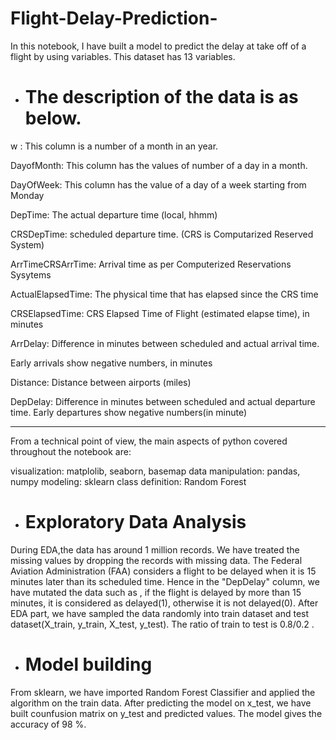 # Flight-Delay-Prediction-
In this notebook, I have built a model to predict the delay at take off of a flight by using variables.
This dataset has 13 variables.
- # The description of the data is as below.

w : This column is a number of a month in an year.

DayofMonth: This column has the values of number of a day in a month.

DayOfWeek: This column has the value of a day of a week starting from Monday

DepTime: The actual departure time (local, hhmm)

CRSDepTime: scheduled departure time. (CRS is Computarized Reserved System)

ArrTimeCRSArrTime: Arrival time as per  Computerized Reservations Sysytems

ActualElapsedTime: The physical time that has elapsed since the CRS time

CRSElapsedTime: CRS Elapsed Time of Flight (estimated elapse time), in minutes

ArrDelay: Difference in minutes between scheduled and actual arrival time.

Early arrivals show negative numbers, in minutes

Distance: Distance between airports (miles)

DepDelay: Difference in minutes between scheduled and actual departure time.
Early departures show negative numbers(in minute)
_________________________________________________________________________________________________________________________________________________________________________________
From a technical point of view, the main aspects of python covered throughout the notebook are:

visualization: matplolib, seaborn, basemap
data manipulation: pandas, numpy
modeling: sklearn
class definition: Random Forest

- # Exploratory Data Analysis

During EDA,the data has around 1 million records. We have treated the missing values by dropping the records with missing data. 
The Federal Aviation Administration (FAA) considers a flight to be delayed when it is 15 minutes later than its scheduled time. Hence in the "DepDelay" column,
we have mutated the data such as , if the flight is delayed by more than 15 minutes, it is considered as delayed(1), otherwise it is not delayed(0).
After EDA part, we have sampled the data randomly into train dataset and test dataset(X_train, y_train, X_test, y_test). The ratio of train to test is 0.8/0.2 .

- # Model building

From sklearn, we have imported Random Forest Classifier and applied the algorithm on the train data. 
 After predicting the model on x_test, we have built counfusion matrix on y_test and predicted values.
 The model gives the accuracy of 98 %.
 
 
